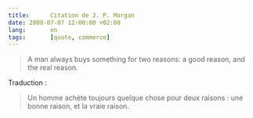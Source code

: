 ```yaml
---
title:      Citation de J. P. Morgan
date: 2008-07-07 12:00:00 +02:00
lang:       en
tags:       [quote, commerce]
---
```


> A man always buys something for two reasons: a good reason, and the real reason.

Traduction :

> Un homme achète toujours quelque chose pour deux raisons : une bonne raison, et la vraie raison.
